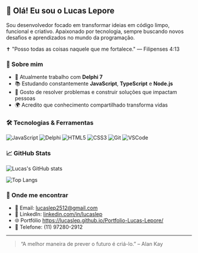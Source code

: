 ## 👋 Olá! Eu sou o Lucas Lepore

Sou desenvolvedor focado em transformar ideias em código limpo, funcional e criativo. Apaixonado por tecnologia, sempre buscando novos desafios e aprendizados no mundo da programação.

✝️ "Posso todas as coisas naquele que me fortalece."
— Filipenses 4:13

### 🚀 Sobre mim

- 💼 Atualmente trabalho com **Delphi 7**
- 📚 Estudando constantemente **JavaScript**, **TypeScript** e **Node.js**
- 🧠 Gosto de resolver problemas e construir soluções que impactam pessoas
- 🌍 Acredito que conhecimento compartilhado transforma vidas

### 🛠️ Tecnologias & Ferramentas

![JavaScript](https://img.shields.io/badge/-JavaScript-F7DF1E?style=flat&logo=javascript&logoColor=black)
![Delphi](https://img.shields.io/badge/-Delphi-E60028?style=flat&logo=delphi&logoColor=white)
![HTML5](https://img.shields.io/badge/-HTML5-E34F26?style=flat&logo=html5&logoColor=white)
![CSS3](https://img.shields.io/badge/-CSS3-1572B6?style=flat&logo=css3)
![Git](https://img.shields.io/badge/-Git-F05032?style=flat&logo=git&logoColor=white)
![VSCode](https://img.shields.io/badge/-VSCode-007ACC?style=flat&logo=visual-studio-code)

### 📈 GitHub Stats

![Lucas's GitHub stats](https://github-readme-stats.vercel.app/api?username=lucaslep&show_icons=true&theme=radical)

![Top Langs](https://github-readme-stats.vercel.app/api/top-langs/?username=lucaslep&layout=compact&theme=radical)

### 💬 Onde me encontrar

- 📧 Email: lucaslep2512@gmail.com  
- 💼 LinkedIn: [linkedin.com/in/lucaslep](https://www.linkedin.com/in/lucaslep/)  
- 🌐 Portfólio https://lucaslep.github.io/Portfolio-Lucas-Lepore/
- 📱 Telefone: (11) 97280-2912

---

> “A melhor maneira de prever o futuro é criá-lo.” – Alan Kay  
